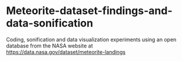 # Meteorite-dataset-findings-and-data-sonification
Coding, sonification and data visualization experiments using an open database from the NASA website at https://data.nasa.gov/dataset/meteorite-landings
